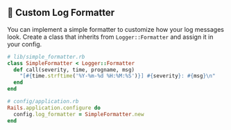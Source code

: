 ## 🎨 Custom Log Formatter
You can implement a simple formatter to customize how your log messages look. Create a class that inherits from `Logger::Formatter` and assign it in your config.

```ruby
# lib/simple_formatter.rb
class SimpleFormatter < Logger::Formatter
  def call(severity, time, progname, msg)
    "[#{time.strftime('%Y-%m-%d %H:%M:%S')}] #{severity}: #{msg}\n"
  end
end

# config/application.rb
Rails.application.configure do
  config.log_formatter = SimpleFormatter.new
end
```
